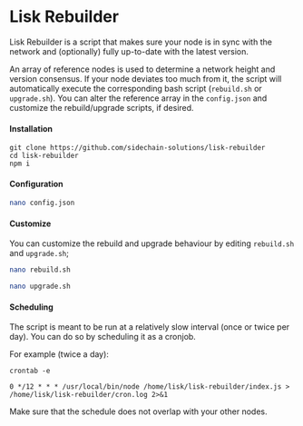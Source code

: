 # Lisk Rebuilder

Lisk Rebuilder is a script that makes sure your node is in sync with the network and (optionally) fully up-to-date with the latest version.

An array of reference nodes is used to determine a network height and version consensus. If your node deviates too much from it, the script will automatically execute the corresponding bash script (`rebuild.sh` or `upgrade.sh`). You can alter the reference array in the `config.json` and customize the rebuild/upgrade scripts, if desired.

#### Installation

```
git clone https://github.com/sidechain-solutions/lisk-rebuilder
cd lisk-rebuilder
npm i
```

#### Configuration

```sh
nano config.json
```

#### Customize

You can customize the rebuild and upgrade behaviour by editing `rebuild.sh` and `upgrade.sh`;

```sh
nano rebuild.sh
```

```sh
nano upgrade.sh
```

#### Scheduling

The script is meant to be run at a relatively slow interval (once or twice per day). You can do so by scheduling it as a cronjob.

For example (twice a day):

```
crontab -e
```

```
0 */12 * * * /usr/local/bin/node /home/lisk/lisk-rebuilder/index.js > /home/lisk/lisk-rebuilder/cron.log 2>&1
```

Make sure that the schedule does not overlap with your other nodes.
